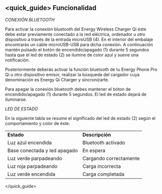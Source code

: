 ## <quick_guide> Funcionalidad

*CONEXIÓN BLUETOOTH*

Para activar la conexión bluetooth del Energy Wireless Charger Qi éste debe estar previamente conectado a la red eléctrica, ordenador u otro dispositivo a través de la entrada microUSB (4). En el interior del embalaje encontrarás un cable microUSB-USB para dicha conexión. A continuación mantén pulsado el botón de encendido/apagado (1) durante 5 segundos hasta que el led de estado (2) se ilumine de color azul y suene una notificación.

Posteriormente deberás activar la función bluetooth de tu Energy Phone Pro Qi u otro dispositivo emisor, realizar la búsqueda del cargador cuya denominación es Energy Qi Charger y sincronizarte.

Para apagar la conexión bluetooth debes mantener el bóton de encendido/apagado (1) durante 5 segundos. El led de estado dejará de iluminarse.

*LED DE ESTADO*

En la siguiente tabla se resume el significado del led de estado (2) según el comportamiento y color de éste:

|||
| :-- | :-- |
| **Estado** | **Descripción** |
| Luz azul encendida | Bluetooth activado |
| Base conectada y led apagado | En espera |
| Luz verde parpadeando | Cargando correctamente |
| Luz roja parpadeando | Carga incorrecta |
| Luz verde encendida | Carga completada |

</quick_guide>


